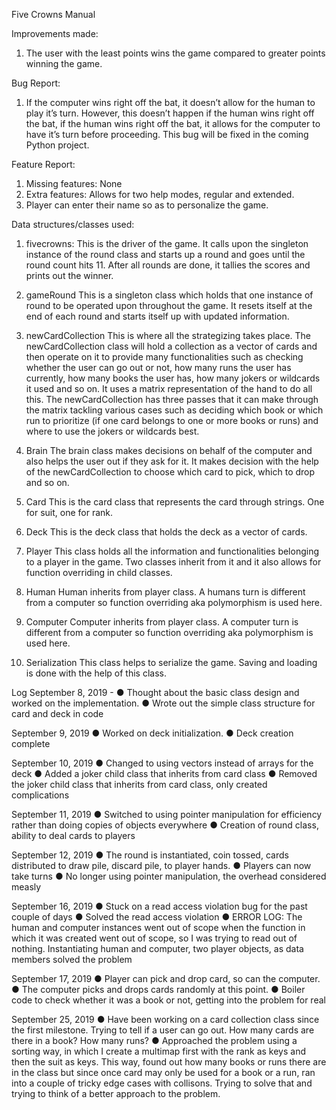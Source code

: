 Five Crowns Manual

Improvements made:
1. The user with the least points wins the game compared to greater points winning the game.

Bug Report:
1. If the computer wins right off the bat, it doesn’t allow for the human to play it’s turn.
However, this doesn’t happen if the human wins right off the bat, if the human wins right off
the bat, it allows for the computer to have it’s turn before proceeding. This bug will be fixed
in the coming Python project.

Feature Report:
1. Missing features: None
2. Extra features: Allows for two help modes, regular and extended.
3. Player can enter their name so as to personalize the game.

Data structures/classes used:
1. fivecrowns:
This is the driver of the game. It calls upon the singleton instance of the round class and
starts up a round and goes until the round count hits 11. After all rounds are done, it tallies the
scores and prints out the winner.

2. gameRound
This is a singleton class which holds that one instance of round to be operated upon
throughout the game. It resets itself at the end of each round and starts itself up with updated
information.

3. newCardCollection
This is where all the strategizing takes place. The newCardCollection class will hold a
collection as a vector of cards and then operate on it to provide many functionalities such as
checking whether the user can go out or not, how many runs the user has currently, how many
books the user has, how many jokers or wildcards it used and so on. It uses a matrix representation
of the hand to do all this. The newCardCollection has three passes that it can make through the
matrix tackling various cases such as deciding which book or which run to prioritize (if one card
belongs to one or more books or runs) and where to use the jokers or wildcards best.

4. Brain
The brain class makes decisions on behalf of the computer and also helps the user out if
they ask for it. It makes decision with the help of the newCardCollection to choose which card to
pick, which to drop and so on.

5. Card
This is the card class that represents the card through strings. One for suit, one for rank.

6. Deck
This is the deck class that holds the deck as a vector of cards.

7. Player
This class holds all the information and functionalities belonging to a player in the game.
Two classes inherit from it and it also allows for function overriding in child classes.

8. Human
Human inherits from player class. A humans turn is different from a computer so function
overriding aka polymorphism is used here.

9. Computer
Computer inherits from player class. A computer turn is different from a computer so
function overriding aka polymorphism is used here.

10. Serialization
This class helps to serialize the game. Saving and loading is done with the help of this class.

Log
September 8, 2019 -
● Thought about the basic class design and worked on the implementation.
● Wrote out the simple class structure for card and deck in code

September 9, 2019
● Worked on deck initialization.
● Deck creation complete

September 10, 2019
● Changed to using vectors instead of arrays for the deck
● Added a joker child class that inherits from card class
● Removed the joker child class that inherits from card class, only created complications

September 11, 2019
● Switched to using pointer manipulation for efficiency rather than doing copies of objects
everywhere
● Creation of round class, ability to deal cards to players

September 12, 2019
● The round is instantiated, coin tossed, cards distributed to draw pile, discard pile, to player
hands.
● Players can now take turns
● No longer using pointer manipulation, the overhead considered measly

September 16, 2019
● Stuck on a read access violation bug for the past couple of days
● Solved the read access violation
● ERROR LOG: The human and computer instances went out of scope when the function in
which it was created went out of scope, so I was trying to read out of nothing. Instantiating
human and computer, two player objects, as data members solved the problem

September 17, 2019
● Player can pick and drop card, so can the computer.
● The computer picks and drops cards randomly at this point.
● Boiler code to check whether it was a book or not, getting into the problem for real

September 25, 2019
● Have been working on a card collection class since the first milestone. Trying to tell if a user
can go out. How many cards are there in a book? How many runs?
● Approached the problem using a sorting way, in which I create a multimap first with the
rank as keys and then the suit as keys. This way, found out how many books or runs there
are in the class but since once card may only be used for a book or a run, ran into a couple of
tricky edge cases with collisons. Trying to solve that and trying to think of a better approach
to the problem.
